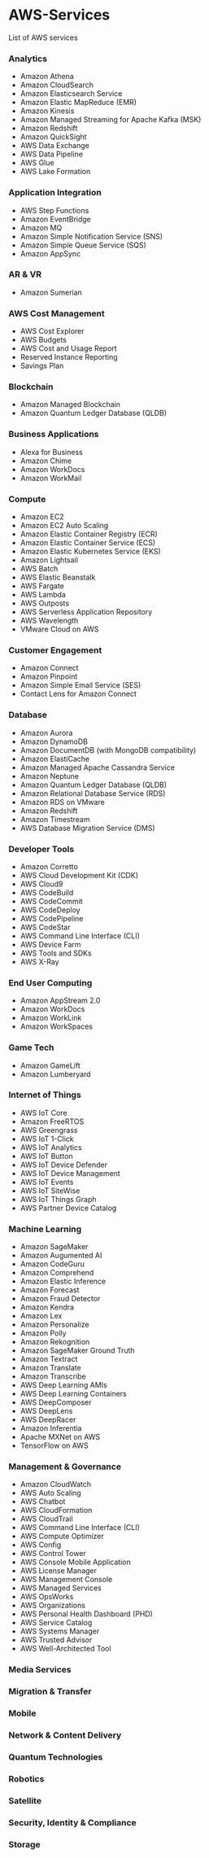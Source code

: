 # AWS-Services
List of AWS services

### Analytics
* Amazon Athena
* Amazon CloudSearch
* Amazon Elasticsearch Service
* Amazon Elastic MapReduce (EMR)
* Amazon Kinesis
* Amazon Managed Streaming for Apache Kafka (MSK)
* Amazon Redshift
* Amazon QuickSight
* AWS Data Exchange
* AWS Data Pipeline
* AWS Glue
* AWS Lake Formation

### Application Integration
* AWS Step Functions
* Amazon EventBridge
* Amazon MQ
* Amazon Simple Notification Service (SNS)
* Amazon Simple Queue Service (SQS)
* Amazon AppSync

### AR & VR
* Amazon Sumerian

### AWS Cost Management
* AWS Cost Explorer
* AWS Budgets
* AWS Cost and Usage Report
* Reserved Instance Reporting
* Savings Plan

### Blockchain
* Amazon Managed Blockchain
* Amazon Quantum Ledger Database (QLDB)

### Business Applications
* Alexa for Business
* Amazon Chime
* Amazon WorkDocs
* Amazon WorkMail

### Compute
* Amazon EC2
* Amazon EC2 Auto Scaling
* Amazon Elastic Container Registry (ECR)
* Amazon Elastic Container Service (ECS)
* Amazon Elastic Kubernetes Service (EKS)
* Amazon Lightsail
* AWS Batch
* AWS Elastic Beanstalk
* AWS Fargate
* AWS Lambda
* AWS Outposts
* AWS Serverless Application Repository
* AWS Wavelength
* VMware Cloud on AWS

### Customer Engagement
* Amazon Connect
* Amazon Pinpoint
* Amazon Simple Email Service (SES)
* Contact Lens for Amazon Connect

### Database
* Amazon Aurora
* Amazon DynamoDB
* Amazon DocumentDB (with MongoDB compatibility)
* Amazon ElastiCache
* Amazon Managed Apache Cassandra Service
* Amazon Neptune
* Amazon Quantum Ledger Database (QLDB)
* Amazon Relational Database Service (RDS)
* Amazon RDS on VMware
* Amazon Redshift
* Amazon Timestream
* AWS Database Migration Service (DMS)

### Developer Tools
* Amazon Corretto
* AWS Cloud Development Kit (CDK)
* AWS Cloud9
* AWS CodeBuild
* AWS CodeCommit
* AWS CodeDeploy
* AWS CodePipeline
* AWS CodeStar
* AWS Command Line Interface (CLI)
* AWS Device Farm
* AWS Tools and SDKs
* AWS X-Ray

### End User Computing
* Amazon AppStream 2.0
* Amazon WorkDocs
* Amazon WorkLink
* Amazon WorkSpaces

### Game Tech
* Amazon GameLift
* Amazon Lumberyard

### Internet of Things
* AWS IoT Core
* Amazon FreeRTOS
* AWS Greengrass
* AWS IoT 1-Click
* AWS IoT Analytics
* AWS IoT Button
* AWS IoT Device Defender
* AWS IoT Device Management
* AWS IoT Events
* AWS IoT SiteWise
* AWS IoT Things Graph
* AWS Partner Device Catalog

### Machine Learning
* Amazon SageMaker
* Amazon Augumented AI
* Amazon CodeGuru
* Amazon Comprehend
* Amazon Elastic Inference
* Amazon Forecast
* Amazon Fraud Detector
* Amazon Kendra
* Amazon Lex
* Amazon Personalize
* Amazon Polly
* Amazon Rekognition
* Amazon SageMaker Ground Truth
* Amazon Textract
* Amazon Translate
* Amazon Transcribe
* AWS Deep Learning AMIs
* AWS Deep Learning Containers
* AWS DeepComposer
* AWS DeepLens
* AWS DeepRacer
* Amazon Inferentia
* Apache MXNet on AWS
* TensorFlow on AWS

### Management & Governance
* Amazon CloudWatch
* AWS Auto Scaling
* AWS Chatbot
* AWS CloudFormation
* AWS CloudTrail
* AWS Command Line Interface (CLI)
* AWS Compute Optimizer
* AWS Config
* AWS Control Tower
* AWS Console Mobile Application
* AWS License Manager
* AWS Management Console
* AWS Managed Services
* AWS OpsWorks
* AWS Organizations
* AWS Personal Health Dashboard (PHD)
* AWS Service Catalog
* AWS Systems Manager
* AWS Trusted Advisor
* AWS Well-Architected Tool

### Media Services

### Migration & Transfer

### Mobile

### Network & Content Delivery

### Quantum Technologies

### Robotics

### Satellite

### Security, Identity & Compliance

### Storage